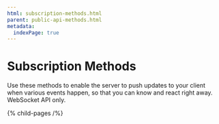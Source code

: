 ```yaml
---
html: subscription-methods.html
parent: public-api-methods.html
metadata:
  indexPage: true
---
```

# Subscription Methods

Use these methods to enable the server to push updates to your client when various events happen, so that you can know and react right away. WebSocket API only.


{% child-pages /%}

